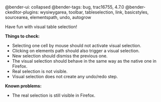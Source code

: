 @bender-ui: collapsed
@bender-tags: bug, trac16755, 4.7.0
@bender-ckeditor-plugins: wysiwygarea, toolbar, tableselection, link, basicstyles, sourcearea, elementspath, undo, autogrow

Have fun with visual table selection!

**Things to check:**

* Selecting one cell by mouse should not activate visual selection.
* Clicking on elements path should also trigger a visual selection.
* New selection should dismiss the previous one.
* The visual selection should behave in the same way as the native one in Firefox.
* Real selection is not visible.
* Visual selection does not create any undo/redo step.

**Known problems:**

* The real selection is still visible in Firefox.
